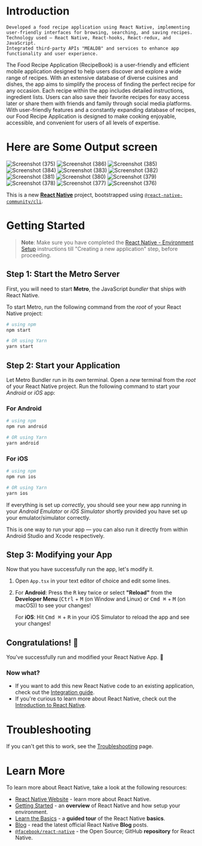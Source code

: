 # Introduction
	Developed a food recipe application using React Native, implementing user-friendly interfaces for browsing, searching, and saving recipes.
	Technology used – React Native, React-hooks, React-redux, and JavaScript.
	Integrated third-party APIs "MEALDB" and services to enhance app functionality and user experience.

The Food Recipe Application (RecipeBook) is a user-friendly and efficient mobile application designed to help users discover and explore a wide range of recipes. With an extensive database of diverse cuisines and dishes, the app aims to simplify the process of finding the perfect recipe for any occasion.
Each recipe within the app includes detailed instructions, ingredient lists. Users can also save their favorite recipes for easy access later or share them with friends and family through social media platforms.
With user-friendly features and a constantly expanding database of recipes, our Food Recipe Application is designed to make cooking enjoyable, accessible, and convenient for users of all levels of expertise.

# Here are Some Output screen
![Screenshot (375)](https://github.com/rjdp06/RecipeBook/assets/144466783/68646266-64ba-4fea-b47d-c050e71a5862)
![Screenshot (386)](https://github.com/rjdp06/RecipeBook/assets/144466783/8ce53d86-7722-4124-83ab-03e746b59b4a)
![Screenshot (385)](https://github.com/rjdp06/RecipeBook/assets/144466783/684c5582-8815-4213-9de1-1c19a5e1ea7d)
![Screenshot (384)](https://github.com/rjdp06/RecipeBook/assets/144466783/89161e57-45bb-47e8-bddb-d86cfb7534aa)
![Screenshot (383)](https://github.com/rjdp06/RecipeBook/assets/144466783/812591bf-07be-4d60-863d-e635c51b252b)
![Screenshot (382)](https://github.com/rjdp06/RecipeBook/assets/144466783/afb2e503-4f95-4cca-bcde-f59517cbad5e)
![Screenshot (381)](https://github.com/rjdp06/RecipeBook/assets/144466783/4c4f9141-eb84-4ed8-897b-37fdf589614b)
![Screenshot (380)](https://github.com/rjdp06/RecipeBook/assets/144466783/596ecb3b-d351-46a1-910b-9613377a3575)
![Screenshot (379)](https://github.com/rjdp06/RecipeBook/assets/144466783/5a60e8ec-5153-4562-967f-9ff8de17e0b7)
![Screenshot (378)](https://github.com/rjdp06/RecipeBook/assets/144466783/1c7e389d-3709-4628-b582-6e852962c06e)
![Screenshot (377)](https://github.com/rjdp06/RecipeBook/assets/144466783/7f05d935-9f9e-4fea-b35c-16ab051d1ae5)
![Screenshot (376)](https://github.com/rjdp06/RecipeBook/assets/144466783/8f46f3a3-cd8d-4988-a9c2-0e1b5c346e92)






This is a new [**React Native**](https://reactnative.dev) project, bootstrapped using [`@react-native-community/cli`](https://github.com/react-native-community/cli).

# Getting Started

>**Note**: Make sure you have completed the [React Native - Environment Setup](https://reactnative.dev/docs/environment-setup) instructions till "Creating a new application" step, before proceeding.

## Step 1: Start the Metro Server

First, you will need to start **Metro**, the JavaScript _bundler_ that ships _with_ React Native.

To start Metro, run the following command from the _root_ of your React Native project:

```bash
# using npm
npm start

# OR using Yarn
yarn start
```

## Step 2: Start your Application

Let Metro Bundler run in its _own_ terminal. Open a _new_ terminal from the _root_ of your React Native project. Run the following command to start your _Android_ or _iOS_ app:

### For Android

```bash
# using npm
npm run android

# OR using Yarn
yarn android
```

### For iOS

```bash
# using npm
npm run ios

# OR using Yarn
yarn ios
```

If everything is set up _correctly_, you should see your new app running in your _Android Emulator_ or _iOS Simulator_ shortly provided you have set up your emulator/simulator correctly.

This is one way to run your app — you can also run it directly from within Android Studio and Xcode respectively.

## Step 3: Modifying your App

Now that you have successfully run the app, let's modify it.

1. Open `App.tsx` in your text editor of choice and edit some lines.
2. For **Android**: Press the <kbd>R</kbd> key twice or select **"Reload"** from the **Developer Menu** (<kbd>Ctrl</kbd> + <kbd>M</kbd> (on Window and Linux) or <kbd>Cmd ⌘</kbd> + <kbd>M</kbd> (on macOS)) to see your changes!

   For **iOS**: Hit <kbd>Cmd ⌘</kbd> + <kbd>R</kbd> in your iOS Simulator to reload the app and see your changes!

## Congratulations! :tada:

You've successfully run and modified your React Native App. :partying_face:

### Now what?

- If you want to add this new React Native code to an existing application, check out the [Integration guide](https://reactnative.dev/docs/integration-with-existing-apps).
- If you're curious to learn more about React Native, check out the [Introduction to React Native](https://reactnative.dev/docs/getting-started).

# Troubleshooting

If you can't get this to work, see the [Troubleshooting](https://reactnative.dev/docs/troubleshooting) page.

# Learn More

To learn more about React Native, take a look at the following resources:

- [React Native Website](https://reactnative.dev) - learn more about React Native.
- [Getting Started](https://reactnative.dev/docs/environment-setup) - an **overview** of React Native and how setup your environment.
- [Learn the Basics](https://reactnative.dev/docs/getting-started) - a **guided tour** of the React Native **basics**.
- [Blog](https://reactnative.dev/blog) - read the latest official React Native **Blog** posts.
- [`@facebook/react-native`](https://github.com/facebook/react-native) - the Open Source; GitHub **repository** for React Native.
